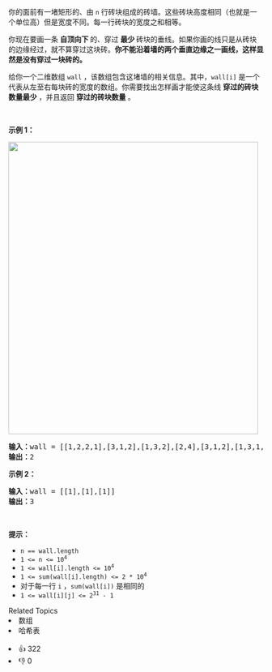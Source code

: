 <p>你的面前有一堵矩形的、由 <code>n</code> 行砖块组成的砖墙。这些砖块高度相同（也就是一个单位高）但是宽度不同。每一行砖块的宽度之和相等。</p>

<p>你现在要画一条 <strong>自顶向下 </strong>的、穿过 <strong>最少 </strong>砖块的垂线。如果你画的线只是从砖块的边缘经过，就不算穿过这块砖。<strong>你不能沿着墙的两个垂直边缘之一画线，这样显然是没有穿过一块砖的。</strong></p>

<p>给你一个二维数组 <code>wall</code> ，该数组包含这堵墙的相关信息。其中，<code>wall[i]</code> 是一个代表从左至右每块砖的宽度的数组。你需要找出怎样画才能使这条线 <strong>穿过的砖块数量最少</strong> ，并且返回 <strong>穿过的砖块数量</strong> 。</p>

<p>&nbsp;</p>

<p><strong>示例 1：</strong></p> 
<img alt="" src="https://assets.leetcode.com/uploads/2021/04/24/cutwall-grid.jpg" style="width: 493px; height: 577px;" /> 
<pre>
<strong>输入：</strong>wall = [[1,2,2,1],[3,1,2],[1,3,2],[2,4],[3,1,2],[1,3,1,1]]
<strong>输出：</strong>2
</pre>

<p><strong>示例 2：</strong></p>

<pre>
<strong>输入：</strong>wall = [[1],[1],[1]]
<strong>输出：</strong>3
</pre>

 

<p><strong>提示：</strong></p>

<ul> 
 <li><code>n == wall.length</code></li> 
 <li><code>1 &lt;= n &lt;= 10<sup>4</sup></code></li> 
 <li><code>1 &lt;= wall[i].length &lt;= 10<sup>4</sup></code></li> 
 <li><code>1 &lt;= sum(wall[i].length) &lt;= 2 * 10<sup>4</sup></code></li> 
 <li>对于每一行 <code>i</code> ，<code>sum(wall[i])</code> 是相同的</li> 
 <li><code>1 &lt;= wall[i][j] &lt;= 2<sup>31</sup> - 1</code></li> 
</ul>

<div><div>Related Topics</div><div><li>数组</li><li>哈希表</li></div></div><br><div><li>👍 322</li><li>👎 0</li></div>